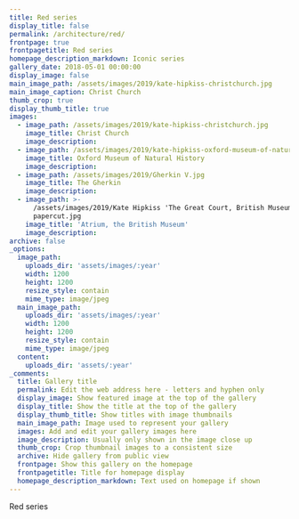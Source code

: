 ```yaml
---
title: Red series
display_title: false
permalink: /architecture/red/
frontpage: true
frontpagetitle: Red series
homepage_description_markdown: Iconic series
gallery_date: 2018-05-01 00:00:00
display_image: false
main_image_path: /assets/images/2019/kate-hipkiss-christchurch.jpg
main_image_caption: Christ Church
thumb_crop: true
display_thumb_title: true
images:
  - image_path: /assets/images/2019/kate-hipkiss-christchurch.jpg
    image_title: Christ Church
    image_description:
  - image_path: /assets/images/2019/kate-hipkiss-oxford-museum-of-natural-history.jpg
    image_title: Oxford Museum of Natural History
    image_description:
  - image_path: /assets/images/2019/Gherkin V.jpg
    image_title: The Gherkin
    image_description:
  - image_path: >-
      /assets/images/2019/Kate Hipkiss 'The Great Court, British Museum' layered
      papercut.jpg
    image_title: 'Atrium, the British Museum'
    image_description:
archive: false
_options:
  image_path:
    uploads_dir: 'assets/images/:year'
    width: 1200
    height: 1200
    resize_style: contain
    mime_type: image/jpeg
  main_image_path:
    uploads_dir: 'assets/images/:year'
    width: 1200
    height: 1200
    resize_style: contain
    mime_type: image/jpeg
  content:
    uploads_dir: 'assets/:year'
_comments:
  title: Gallery title
  permalink: Edit the web address here - letters and hyphen only
  display_image: Show featured image at the top of the gallery
  display_title: Show the title at the top of the gallery
  display_thumb_title: Show titles with image thumbnails
  main_image_path: Image used to represent your gallery
  images: Add and edit your gallery images here
  image_description: Usually only shown in the image close up
  thumb_crop: Crop thumbnail images to a consistent size
  archive: Hide gallery from public view
  frontpage: Show this gallery on the homepage
  frontpagetitle: Title for homepage display
  homepage_description_markdown: Text used on homepage if shown
---
```


Red series